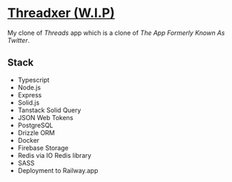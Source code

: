 # [Threadxer (W.I.P)](https://threadxer.cossie.dev)

My clone of _Threads_ app which is a clone of _The App Formerly Known As Twitter_. 

## Stack

- Typescript
- Node.js
- Express
- Solid.js
- Tanstack Solid Query
- JSON Web Tokens
- PostgreSQL
- Drizzle ORM
- Docker
- Firebase Storage
- Redis via IO Redis library
- SASS
- Deployment to Railway.app